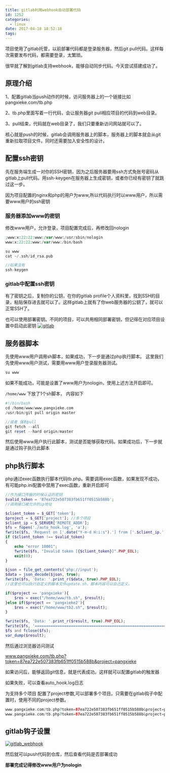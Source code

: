 ```yaml
---
title: gitlab利用webhook自动部署代码
id: 1252
categories:
  - linux
date: 2017-04-18 18:52:18
tags:
---
```


项目使用了gitlab托管，以前部署代码都是登录服务器，然后git pull代码。这样每次需要发布代码，都需要登录，太繁琐。

很早就了解到gitlab支持webhook，能够自动同步代码。今天尝试搭建成功了。

## 原理介绍

1、配置gitlab当push动作的时候，访问服务器上的一个链接比如pangxieke.com/tb.php

2、tb.php里面写着一行代码，会让服务器git pull相应项目的代码到web目录。

3、pull结束，代码就在web目录了，我们只要重新访问网站就可以了。

核心就是push的时候，gitlab会调用服务器上的脚本，服务器上的脚本就会从git重新拉取项目文件。同时还需要加入安全性的设计。

## 配置ssh密钥

先在服务端生成一对你的SSH密钥，因为之后服务器要用ssh方式免账号密码从gitlab上pull代码。用ssh-keygen在服务器上生成密钥，或者你已经有密钥了就跳过这一步。

因为项目配置的nginx和php的用户为www,所以代码执行时以www用户，所以需要www用户的ssh密钥

### 服务器添加www的密钥

修改www用户，允许登录，项目配置完成后，再修改回nologin

```php
;www:x:22:22:www:/var/www:/usr/sbin/nologin
www:x:22:22:www:/var/www:/bin/bash

su www 
cat ~/.ssh/id_rsa.pub

//如果没有 
ssh-keygen

```

### gitlab中配置ssh密钥

有了密钥之后，复制你的公钥，在你的gitlab profile个人资料里，找到SSH的目录，粘贴保存进去就可以了。这样gitlab上就有了你web服务器的公钥了，就可以正常SSH了。

也可以使用部署密钥。不同的项目，可以共用相同部署密钥，但记得在对应项目设置中启动此密钥
[![gitlab](/images/2017/04/gitlab.png)](/images/2017/04/gitlab.png)

## 服务器脚本

先使用www用户调用sh脚本，如果成功，下一步是通过php执行脚本。
这里我们先使用www用户测试，需要用www用户登录服务器测试。
```php
su www
```
如果不能成功，可能是设置了www用户为nologin，使用上述方法开启即可。

`/home/www` 下放了1个sh脚本， 内容如下
```php
#!/bin/bash
cd /home/www/www.pangxieke.com
/usr/bin/git pull origin master

//或者 强制pull
git fetch --all
git reset --hard origin/master
```

然后使用www用户执行此脚本，测试是否能够获取代码。如果成功后，下一步就是通过钩子执行此脚本

## php执行脚本

php通过exec函数执行脚本代码tb.php。需要调用exec函数，如果发现不成功，有可能php.ini配置中禁用了exec函数，重新开启即可

```php
//作为接口传输的时候认证的密钥
$valid_token = '87ea722e507383fb651ff0515b588b';
//调用接口被允许的ip地址

$client_token = $_GET['token'];
$project = $_GET['project']; //多个项目
$client_ip = $_SERVER['REMOTE_ADDR'];
$fs = fopen('./auto_hook.log', 'a');
fwrite($fs, 'Request on ['.date("Y-m-d H:i:s").'] from ['.$client_ip.']'.PHP_EOL);
if ($client_token !== $valid_token)
{
    echo "error 10001";
    fwrite($fs, "Invalid token [{$client_token}]".PHP_EOL);
    exit(0);
}

$json = file_get_contents('php://input');
$data = json_decode($json, true);
fwrite($fs, 'Data: '.print_r($data, true).PHP_EOL);
//这里也可以执行自定义的脚本文件update.sh，脚本内容可以自己定义。

if($project == 'pangxieke'){
    $res = exec("/home/www/tb.sh", $result);
}else if($project == 'pangxieke2'){
    $res = exec("/home/www/tb2.sh", $result);
}

fwrite($fs, 'Data: '.print_r($result, true).PHP_EOL);
fwrite($fs, '======================================================================='.PHP_EOL);
$fs and fclose($fs);
var_dump($result);
```

然后通过浏览器访问测试

www.pangxieke.com/tb.php?token=87ea722e507383fb651ff0515b588b&project=pangxieke

如果访问后，能够返回git信息，就是代表成功。这样就可以配置gitlab的触发器

如果失败，可以查看auto_hook.log日志

为支持多个项目 配置了project参数,可以部署多个项目。只需要在gitlab钩子中配置时，使用不同的project参数。
```php
www.pangxieke.com/tb.php?token=87ea722e507383fb651ff0515b588b&project=pangxieke
www.pangxieke.com/tb.php?token=87ea722e507383fb651ff0515b588b&project=pangxieke2
```

## gitlab钩子设置

[![gitlab_webhook](/images/2017/04/gitlab_webhook.png)](/images/2017/04/gitlab_webhook.png)

然后就可以push代码到仓库，然后查看代码是否部署成功

**部署完成记得修改www用户为nologin**